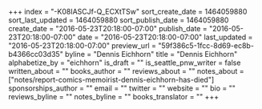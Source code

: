 +++
index = "-K08IASCJf-Q_ECXtTSw"
sort_create_date = 1464059880
sort_last_updated = 1464059880
sort_publish_date = 1464059880
create_date = "2016-05-23T20:18:00-07:00"
publish_date = "2016-05-23T20:18:00-07:00"
date = "2016-05-23T20:18:00-07:00"
last_updated = "2016-05-23T20:18:00-07:00"
preview_url = "59f386c5-1fcc-8d69-ec8b-b4366cc03d35"
byline = "Dennis Eichhorn"
title = "Dennis Eichhorn"
alphabetize_by = "eichhorn"
is_draft = ""
is_seattle_pnw_writer = false
written_about = ""
books_author = ""
reviews_about = ""
notes_about = ["notes/report-comics-memoirist-dennis-eichhorn-has-died"]
sponsorships_author = ""
email = ""
twitter = ""
website = ""
bio = ""
reviews_byline = ""
notes_byline = ""
books_translator = ""
+++
